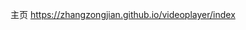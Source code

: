 主页 <a hfef="https://zhangzongjian.github.io/videoplayer/index">https://zhangzongjian.github.io/videoplayer/index</a>
